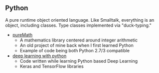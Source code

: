 ## Python
A pure runtime object oriented language.  Like Smalltalk,
everything is an object, including classes.  Type classes
implemented via "duck-typing."

* [pureMath](pureMath/)
  - A mathematics library centered around integer arithmetic
  - An old project of mine back when I first learned Python
  - Example of code being both Python 2.7/3 compatible
* [deep learning with python](deepLearning/)
  - Code written while learning Python based Deep Learning
  - Keras and TensorFlow libraries
